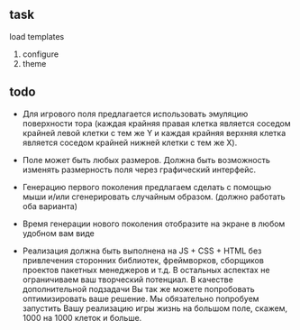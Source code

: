 ## task

load templates

1. configure
2. theme

## todo

- Для игрового поля предлагается использовать эмуляцию поверхности тора (каждая крайняя правая клетка является соседом крайней левой клетки с тем же Y и каждая крайняя верхняя клетка является соседом крайней нижней клетки с тем же X).

- Поле может быть любых размеров. Должна быть возможность изменять размерность поля через графический интерфейс.

- Генерацию первого поколения предлагаем сделать с помощью мыши и/или сгенерировать случайным образом. (должно работать оба варианта)

- Время генерации нового поколения отобразите на экране в любом удобном вам виде

- Реализация должна быть выполнена на JS + CSS + HTML без привлечения сторонних библиотек, фреймворков, сборщиков проектов пакетных менеджеров и т.д. В остальных аспектах не ограничиваем ваш творческий потенциал. В качестве дополнительной подзадачи Вы так же можете попробовать оптимизировать ваше решение. Мы обязательно попробуем запустить Вашу реализацию игры жизнь на большом поле, скажем, 1000 на 1000 клеток и больше.
